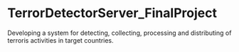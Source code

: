 # TerrorDetectorServer_FinalProject
Developing a system for detecting, collecting, processing and distributing of terroris activities in target countries.
